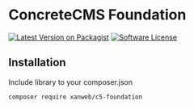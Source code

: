 # ConcreteCMS Foundation
[![Latest Version on Packagist](https://img.shields.io/packagist/v/xanweb/c5-foundation.svg?style=flat-square)](https://packagist.org/packages/xanweb/c5-foundation)
[![Software License](https://img.shields.io/badge/license-MIT-brightgreen.svg?style=flat-square)](LICENSE)

## Installation

Include library to your composer.json
```bash
composer require xanweb/c5-foundation
```

